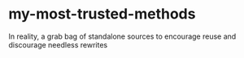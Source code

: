 # my-most-trusted-methods
In reality, a grab bag of standalone sources to encourage reuse and discourage needless rewrites
